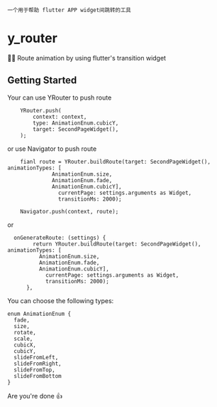 ```
一个用于帮助 flutter APP widget间跳转的工具
```

# y_router

🧑‍💻 Route animation by using flutter's transition widget

## Getting Started

Your can use YRouter to push route

```
    YRouter.push(
        context: context,
        type: AnimationEnum.cubicY,
        target: SecondPageWidget(),
    );
```

or use Navigator to push route

```
    fianl route = YRouter.buildRoute(target: SecondPageWidget(), animationTypes: [
              AnimationEnum.size,
              AnimationEnum.fade,
              AnimationEnum.cubicY],
                currentPage: settings.arguments as Widget,
                transitionMs: 2000);
    
    Navigator.push(context, route);

```

or

```
  onGenerateRoute: (settings) {
        return YRouter.buildRoute(target: SecondPageWidget(), animationTypes: [
          AnimationEnum.size,
          AnimationEnum.fade,
          AnimationEnum.cubicY],
            currentPage: settings.arguments as Widget,
            transitionMs: 2000);
      },
```

You can choose the following types:

```
enum AnimationEnum {
  fade,
  size,
  rotate,
  scale,
  cubicX,
  cubicY,
  slideFromLeft,
  slideFromRight,
  slideFromTop,
  slideFromBottom
}

```

Are you're done 👍 
